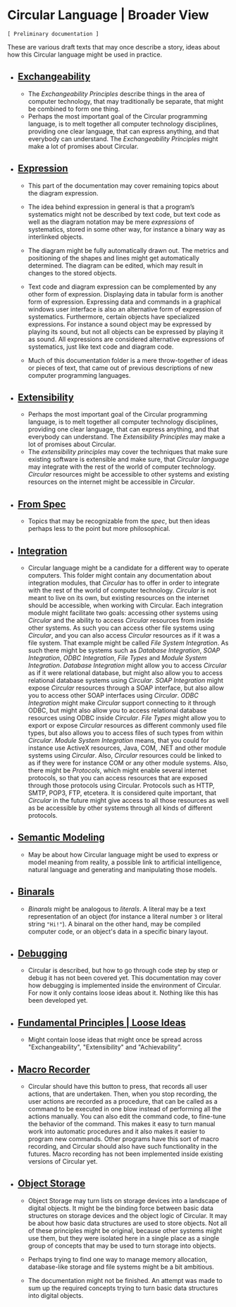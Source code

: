 ﻿Circular Language | Broader View
================================

`[ Preliminary documentation ]`

These are various draft texts that may once describe a story, ideas about how this Circular language might be used in practice.

- ## [Exchangeability](exchangeability)

    - The *Exchangeability Principles* describe things in the area of computer technology, that may traditionally be separate, that might be combined to form one thing.
    - Perhaps the most important goal of the Circular programming language, is to melt together all computer technology disciplines, providing one clear language, that can express anything, and that everybody can understand. The *Exchangeability Principles* might make a lot of promises about Circular.

- ## [Expression](expression)

    - This part of the documentation may cover remaining topics about the diagram expression.  
     
    - The idea behind expression in general is that a program’s systematics might not be described by text code, but text code as well as the diagram notation may be mere *expressions* of systematics, stored in some other way, for instance a binary way as interlinked objects.
    
    - The diagram might be fully automatically drawn out. The metrics and positioning of the shapes and lines might get automatically determined. The diagram can be edited, which may result in changes to the stored objects.

    - Text code and diagram expression can be complemented by any other form of expression. Displaying data in tabular form is another form of expression. Expressing data and commands in a graphical windows user interface is also an alternative form of expression of systematics. Furthermore, certain objects have specialized expressions. For instance a sound object may be expressed by playing its sound, but not all objects can be expressed by playing it as sound. All expressions are considered alternative expressions of systematics, just like text code and diagram code.
    
    - Much of this documentation folder is a mere throw-together of ideas or pieces of text, that came out of previous descriptions of new computer programming languages.  

- ## [Extensibility](extensibility)
 
    - Perhaps the most important goal of the Circular programming language, is to melt together all computer technology disciplines, providing one clear language, that can express anything, and that everybody can understand. The *Extensibility Principles* may make a lot of promises about Circular.
    - The *extensibility principles* may cover the techniques that make sure existing software is extensible and make sure, that *Circular language* may integrate with the rest of the world of computer technology. *Circular* resources might be accessible to other systems and existing resources on the internet might be accessible in *Circular*.

- ## [From Spec](from-spec)

    - Topics that may be recognizable from the *spec*, but then ideas perhaps less to the point but more philosophical.

- ## [Integration](integration)

    - Circular language might be a candidate for a different way to operate computers. This folder might contain any documentation about integration modules, that *Circular* has to offer in order to integrate with the rest of the world of computer technology. *Circular* is not meant to live on its own, but existing resources on the internet should be accessible, when working with Circular. Each integration module might facilitate two goals: accessing other systems using *Circular* and the ability to access *Circular* resources from inside other systems. As such you can access other file systems using *Circular*, and you can also access *Circular* resources as if it was a file system. That example might be called *File System Integration*. As such there might be systems such as *Database Integration*, *SOAP Integration*, *ODBC Integration*, *File Types* and *Module System Integration*. *Database Integration* might allow you to access *Circular* as if it were relational database, but might also allow you to access relational database systems using *Circular*. *SOAP Integration* might expose *Circular* resources through a SOAP interface, but also allow you to access other SOAP interfaces using *Circular*. *ODBC Integration* might make *Circular* support connecting to it through ODBC, but might also allow you to access relational database resources using ODBC inside *Circular*. *File Types* might allow you to export or expose *Circular* resources as different commonly used file types, but also allows you to access files of such types from within *Circular*. *Module System Integration* means, that you could for instance use ActiveX resources, Java, COM, .NET and other module systems using *Circular*. Also, *Circular* resources could be linked to as if they were for instance COM or any other module systems. Also, there might be *Protocols*, which might enable several internet protocols, so that you can access resources that are exposed through those protocols using Circular. Protocols such as HTTP, SMTP, POP3, FTP, etcetera. It is considered quite important, that *Circular* in the future might give access to all those resources as well as be accessible by other systems through all kinds of different protocols.

- ## [Semantic Modeling](semantic-modeling)

    - May be about how Circular language might be used to express or model meaning from reality, a possible link to artificial intelligence, natural language and generating and manipulating those models.

- ## [Binarals](binarals.md)

    - *Binarals* might be analogous to *literals*. A literal may be a text representation of an object (for instance a literal number `3` or literal string `"Hi!"`). A binaral on the other hand, may be compiled computer code, or an object's data in a specific binary layout.

- ## [Debugging](debugging.md)

    - Circular is described, but how to go through code step by step or debug it has not been covered yet. This documentation may cover how debugging is implemented inside the environment of Circular. For now it only contains loose ideas about it. Nothing like this has been developed yet.

- ## [Fundamental Principles | Loose Ideas](fundamental-principles-loose-ideas.md)

    - Might contain loose ideas that might once be spread across "Exchangeability", "Extensibility" and "Achievability".

- ## [Macro Recorder](macro-recorder.md)

    - Circular should have this button to press, that records all user actions, that are undertaken. Then, when you stop recording, the user actions are recorded as a procedure, that can be called as a command to be executed in one blow instead of performing all the actions manually. You can also edit the command code, to fine-tune the behavior of the command. This makes it easy to turn manual work into automatic procedures and it also makes it easier to program new commands. Other programs have this sort of macro recording, and Circular should also have such functionality in the futures. Macro recording has not been implemented inside existing versions of Circular yet.

- ## [Object Storage](object-storage.md)

    - Object Storage may turn lists on storage devices into a landscape of digital objects. It might be the binding force between basic data structures on storage devices and the object logic of Circular. It may be about how basic data structures are used to store objects. Not all of these principles might be original, because other systems might use them, but they were isolated here in a single place as a single group of concepts that may be used to turn storage into objects.
    
    - Perhaps trying to find one way to manage memory allocation, database-like storage and file systems might be a bit ambitious.
     
    - The documentation might not be finished. An attempt was made to sum up the required concepts trying to turn basic data structures into digital objects.
